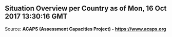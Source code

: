 ## Situation Overview per Country as of Mon, 16 Oct 2017 13:30:16 GMT

Source: **ACAPS (Assessment Capacities Project) - https://www.acaps.org**